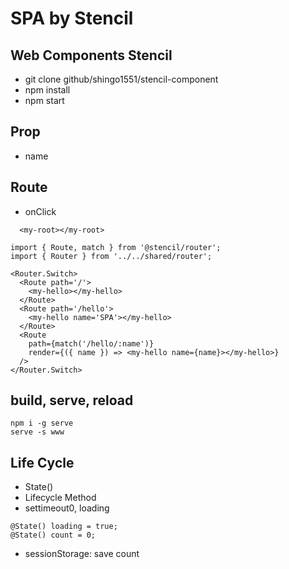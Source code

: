# SPA by Stencil

## Web Components Stencil

- git clone github/shingo1551/stencil-component
- npm install
- npm start

## Prop

- name

## Route

- onClick

```
  <my-root></my-root>
```

```
import { Route, match } from '@stencil/router';
import { Router } from '../../shared/router';

<Router.Switch>
  <Route path='/'>
    <my-hello></my-hello>
  </Route>
  <Route path='/hello'>
    <my-hello name='SPA'></my-hello>
  </Route>
  <Route
    path={match('/hello/:name')}
    render={({ name }) => <my-hello name={name}></my-hello>}
  />
</Router.Switch>
```

## build, serve, reload

```
npm i -g serve
serve -s www
```

## Life Cycle

- State()
- Lifecycle Method
- settimeout0, loading

```
@State() loading = true;
@State() count = 0;
```

- sessionStorage: save count
